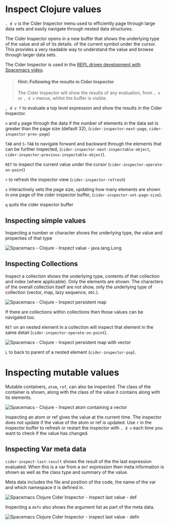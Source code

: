 # Inspect Clojure values

`, d v` is the Cider Inspector menu used to efficiently page through large data sets and easily navigate through nested data structures.

The Cider Inspector opens in a new buffer that shows the underlying type of the value and all of its details. of the current symbol under the cursor.  This provides a very readable way to understand the value and browse through larger data sets.

The Cider Inspector is used in the [REPL driven development with Spacemacs video](https://youtu.be/NDrpclY54E0).

> #### Hint::Following the results in Cider Inspector
> The Cider Inspector will show the results of any evaluation, from `, e` or `, d v` menus, whilst the buffer is visible.

`, d v f` to evaluate a top level expression and show the results in the Cider Inspector.

`n`  and `p` page through the data if the number of elements in the data set is greater than the page size (default 32), (`cider-inspector-next-page`, `cider-inspector-prev-page`)

`TAB` and `S-TAB` to navigate forward and backward through the elements that can be further inspected, (`cider-inspector-next-inspectable-object`, `cider-inspector-previous-inspectable-object`).

`RET` to inspect the current value under the cursor (`cider-inspector-operate-on-point`)

`r` to refresh the inspector view (`cider-inspector-refresh`)

`s` interactively sets the page size, updating how many elements are shown in one page of the cider inspector buffer, (`cider-inspector-set-page-size`).

`q` quits the cider inspector buffer


## Inspecting simple values
Inspecting a number or character shows the underlying type, the value and properties of that type

![Spacemacs - Clojure - Inspect value - java.lang.Long](/images/spacemace-clojure-inspect-java-lang-long.png)


## Inspecting Collections
Inspect a collection shows the underlying type, contents of that collection and index (where applicable).  Only the elements are shown.  The characters of the overall collection itself are not show, only the underlying type of collection (vector, map, lazy sequence, etc.).

![Spacemacs - Clojure - Inspect persistent map](/images/spacemace-clojure-inspect-java-lang-persistentvector.png)

If there are collections within collections then those values can be navigated too.

`RET` on an nested element in a collection will inspect that element in the same detail (`cider-inspector-operate-on-point`).

![Spacemacs - Clojure - Inspect persistent map with vector](/images/spacemacs-clojure-inspect-persistent-map-nested.png)

`L` to back to parent of a nested element (`cider-inspector-pop`).


# Inspecting mutable values
Mutable containers, `atom`, `ref`, can also be inspected.  The class of the container is shown, along with the class of the value it contains along with its elements.

![Spacemacs - Clojure - Inspect atom containing a vector](/images/spacemacs-clojure-inspect-atom-containing-persistent-vector.png)

Inspecting an atom or ref gives the value at the current time.  The inspector does not update if the value of the atom or ref is updated. Use `r` in the inspector buffer to refresh or restart the inspector with `, d v` each time you want to check if the value has changed.


## Inspecting Var meta data
`cider-inspect-last-result` shows the result of the the last expression evaluated.  When this is a var from a `def` expression then meta information is shown as well as the class type and summary of the value.

Meta data includes the file and position of the code, the name of the var and which namespace it is defined in.

![Spacemacs Clojure Cider Inspector - inspect last value - def](/images/spacemacs-clojure-cider-inspect-last-result.png)

Inspecting a `defn` also shows the argument list as part of the meta data.

![Spacemacs Clojure Cider Inspector - inspect last value - defn](/images/spacemacs-clojure-cider-inspector-inspect-last-value-defn.png)
